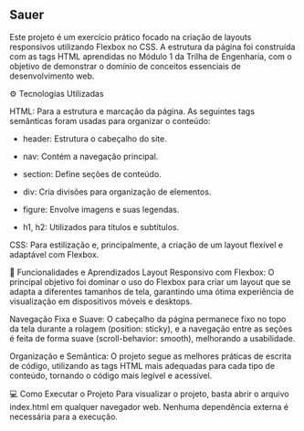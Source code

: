 Sauer
---
Este projeto é um exercício prático focado na criação de layouts responsivos utilizando Flexbox no CSS. A estrutura da página foi construída com as tags HTML aprendidas no Módulo 1 da Trilha de Engenharia, com o objetivo de demonstrar o domínio de conceitos essenciais de desenvolvimento web.

⚙️ Tecnologias Utilizadas

HTML: Para a estrutura e marcação da página. As seguintes tags semânticas foram usadas para organizar o conteúdo:

- header: Estrutura o cabeçalho do site.

- nav: Contém a navegação principal.

- section: Define seções de conteúdo.

- div: Cria divisões para organização de elementos.

- figure: Envolve imagens e suas legendas.

- h1, h2: Utilizados para títulos e subtítulos.

CSS: Para estilização e, principalmente, a criação de um layout flexível e adaptável com Flexbox.

🎯 Funcionalidades e Aprendizados
Layout Responsivo com Flexbox: O principal objetivo foi dominar o uso do Flexbox para criar um layout que se adapta a diferentes tamanhos de tela, garantindo uma ótima experiência de visualização em dispositivos móveis e desktops.

Navegação Fixa e Suave: O cabeçalho da página permanece fixo no topo da tela durante a rolagem (position: sticky), e a navegação entre as seções é feita de forma suave (scroll-behavior: smooth), melhorando a usabilidade.

Organização e Semântica: O projeto segue as melhores práticas de escrita de código, utilizando as tags HTML mais adequadas para cada tipo de conteúdo, tornando o código mais legível e acessível.

💻 Como Executar o Projeto
Para visualizar o projeto, basta abrir o arquivo index.html em qualquer navegador web. Nenhuma dependência externa é necessária para a execução.
